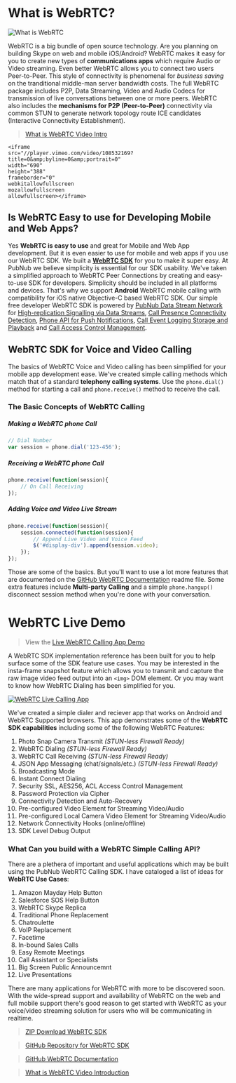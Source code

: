 # What is WebRTC?

![What is WebRTC](http://stephenlb.github.io/webrtc-sdk/blogs/webrtc-overview.png)

WebRTC is a big bundle of open source technology.
Are you planning on building Skype on web and mobile iOS/Android?
WebRTC makes it easy for you to create new types of 
**communications apps** which require Audio or Video streaming.
Even better WebRTC allows you to connect two users Peer-to-Peer.
This style of connectivity is phenomenal for *business saving* 
on the tranditional middle-man server bandwidth costs.
The full WebRTC package includes P2P, Data Streaming, Video and Audio Codecs 
for transmission of live conversations between one or more peers.
WebRTC also includes the **mechanisms for P2P (Peer-to-Peer)** connectivity via common STUN
to generate network topology route ICE candidates (Interactive Connectivity Establishment).

> [What is WebRTC Video Intro](https://vimeo.com/108532169)

```
<iframe 
src="//player.vimeo.com/video/108532169?title=0&amp;byline=0&amp;portrait=0" 
width="690" 
height="388" 
frameborder="0" 
webkitallowfullscreen 
mozallowfullscreen 
allowfullscreen></iframe>
```


## Is **WebRTC Easy** to use for Developing Mobile and Web Apps?

Yes **WebRTC is easy to use** and great for Mobile and Web App development.
But it is even easier to use for mobile and web apps if you use our WebRTC SDK.
We built a **[WebRTC SDK](https://github.com/stephenlb/webrtc-sdk/)** for you to make it super easy.
At PubNub we believe simplicity is essential for our SDK usability.
We've taken a simplified approach to WebRTC Peer Connections by creating
and easy-to-use SDK for developers.
Simplicity should be included in all platforms and devices.
That's why we support **Android** WebRTC mobile calling
with compatibility for iOS native Objective-C based WebRTC SDK.
Our simple free developer WebRTC SDK is powered by
[PubNub Data Stream Network](http://www.pubnub.com/) for 
[High-replication Signalling via Data Streams](http://www.pubnub.com/how-it-works/data-streams/), 
[Call Presence Connectivity Detection](http://www.pubnub.com/how-it-works/presence/), 
[Phone API for Push Notifications](http://www.pubnub.com/how-it-works/mobile-push/), 
[Call Event Logging Storage and Playback](http://www.pubnub.com/how-it-works/storage-and-playback/) and
[Call Access Control Management](http://www.pubnub.com/how-it-works/access-manager/).

## WebRTC SDK for Voice and Video Calling

The basics of WebRTC Voice and Video calling has been simplified for your mobile app development ease.
We've created simple calling methods which match that of a standard **telephony calling systems**.
Use the `phone.dial()` method for starting a call and `phone.receive()` method to receive the call.

### The Basic Concepts of WebRTC Calling

##### Making a WebRTC phone Call

```javascript
// Dial Number
var session = phone.dial('123-456');
```

##### Receiving a WebRTC phone Call

```javascript
phone.receive(function(session){
    // On Call Receiving
});
```

##### Adding Voice and Video Live Stream

```javascript
phone.receive(function(session){
    session.connected(function(session){
        // Append Live Video and Voice Feed
        $('#display-div').append(session.video);
    });
});
```

Those are some of the basics.
But you'll want to use a lot more features that are documented on the 
[GitHub WebRTC Documentation](https://github.com/stephenlb/webrtc-sdk/blob/gh-pages/README.md) 
readme file.
Some extra features include **Multi-party Calling** and a 
simple `phone.hangup()` disconnect session method when 
you're done with your conversation.

# WebRTC Live Demo

> View the [Live WebRTC Calling App Demo](http://stephenlb.github.io/webrtc-sdk/)

A WebRTC SDK implementation reference has been built for you to help surface
some of the SDK feature use cases.
You may be interested in the insta-frame snapshot feature which allows
you to transmit and capture the raw
image video feed output into an `<img>` DOM element.
Or you may want to know how WebRTC Dialing has been simplified for you.

[![WebRTC Live Calling App](http://stephenlb.github.io/webrtc-sdk/blogs/webrtc-demo.gif)](http://stephenlb.github.io/webrtc-sdk/)

We've created a simple dialer and reciever app that works on Android and WebRTC Supported browsers.
This app demonstrates some of the **WebRTC SDK capabilities** including some of the following WebRTC Features:

 1. Photo Snap Camera Transmit             *(STUN-less Firewall Ready)*
 1. WebRTC Dialing                         *(STUN-less Firewall Ready)*
 1. WebRTC Call Receiving                  *(STUN-less Firewall Ready)*
 1. JSON App Messaging (chat/signals/etc.) *(STUN-less Firewall Ready)*
 1. Broadcasting Mode
 1. Instant Connect Dialing
 1. Security SSL, AES256, ACL Access Control Management
 1. Password Protection via Cipher
 1. Connectivity Detection and Auto-Recovery
 1. Pre-configured Video Element for Streaming Video/Audio
 1. Pre-configured Local Camera Video Element for Streaming Video/Audio
 1. Network Connectivity Hooks (online/offline)
 1. SDK Level Debug Output


### What Can you build with a WebRTC Simple Calling API?

There are a plethera of important and useful applications which may
be built using the PubNub WebRTC Calling SDK.
I have cataloged a list of ideas for **WebRTC Use Cases**:

 1. Amazon Mayday Help Button
 2. Salesforce SOS Help Button
 3. WebRTC Skype Replica
 4. Traditional Phone Replacement
 5. Chatroulette
 6. VoIP Replacement
 7. Facetime
 8. In-bound Sales Calls
 9. Easy Remote Meetings
 10. Call Assistant or Specialists
 11. Big Screen Public Announcemnt
 12. Live Presentations

There are many applications for WebRTC with more to be discovered soon.
With the wide-spread support and availability of WebRTC on the web and full mobile support
there's good reason to get started with WebRTC as your voice/video streaming solution
for users who will be communicating in realtime.

> [ZIP Download WebRTC SDK](https://github.com/stephenlb/webrtc-sdk/archive/gh-pages.zip)

> [GitHub Repository for WebRTC SDK](https://github.com/stephenlb/webrtc-sdk/) 

> [GitHub WebRTC Documentation](https://github.com/stephenlb/webrtc-sdk/blob/gh-pages/README.md) 

> [What is WebRTC Video Introduction](https://vimeo.com/108532169)
